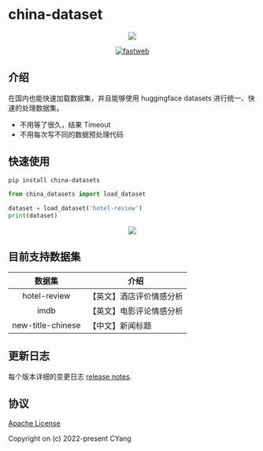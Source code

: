# china-dataset

<p align="center">
    <img src="http://aimaksen.bslience.cn/china-datasets-logo.jpg">
</p>

<p align="center">
    <a href="https://github.com/CYang828/china-datasets">
        <img src="https://travis-ci.org/CYang828/china-datasets.svg?branch=master" alt="fastweb">
    </a>
</p>

## 介绍

在国内也能快速加载数据集，并且能够使用 huggingface datasets 进行统一、快速的处理数据集。

- 不用等了很久，结果 Timeout
- 不用每次写不同的数据预处理代码

## 快速使用

```bash
pip install china-datasets
```

```python
from china_datasets import load_dataset

dataset = load_dataset('hotel-review')
print(dataset)
```

<p align="center">
    <img src="http://aimaksen.bslience.cn/screenshot-datasets.jpg" />
</p>

## 目前支持数据集

|       数据集      | 介绍                     |
|:-----------------:|--------------------------|
| hotel-review      | 【英文】酒店评价情感分析 |
| imdb              | 【英文】电影评论情感分析 |
| new-title-chinese | 【中文】新闻标题         |


## 更新日志

每个版本详细的变更日志 [release notes](https://github.com/BSlience/fastweb/CHANGELOG.md).

## 协议
[Apache License](https://github.com/CYang828/china-datasets/LICENSE.md)

Copyright on (c) 2022-present CYang
